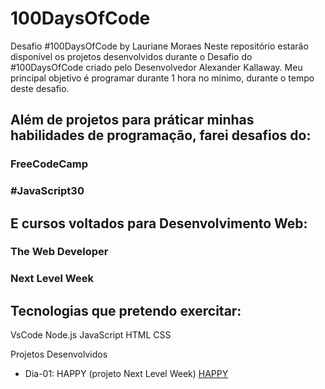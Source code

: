 # 100DaysOfCode
Desafio #100DaysOfCode by Lauriane Moraes
Neste repositório estarão disponível os projetos desenvolvidos durante o Desafio do #100DaysOfCode criado pelo Desenvolvedor Alexander Kallaway. Meu principal objetivo é programar durante 1 hora no mínimo, durante o tempo deste desafio.

## Além de projetos para práticar minhas habilidades de programação, farei desafios do:

### FreeCodeCamp
### #JavaScript30

## E cursos voltados para Desenvolvimento Web:
### The Web Developer 
### Next Level Week


## Tecnologias que pretendo exercitar:

VsCode
Node.js
JavaScript
HTML
CSS

Projetos Desenvolvidos 

- Dia-01: HAPPY (projeto Next Level Week)
[HAPPY]()